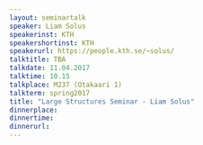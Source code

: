 ```yaml
---
layout: seminartalk
speaker: Liam Solus
speakerinst: KTH
speakershortinst: KTH
speakerurl: https://people.kth.se/~solus/
talktitle: TBA
talkdate: 11.04.2017
talktime: 10.15
talkplace: M237 (Otakaari 1)
talkterm: spring2017
title: "Large Structures Seminar - Liam Solus"
dinnerplace: 
dinnertime: 
dinnerurl: 
---
```

